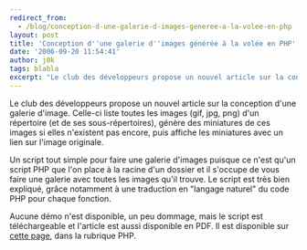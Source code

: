 ```yaml
---
redirect_from:
  - /blog/conception-d-une-galerie-d-images-generee-a-la-volee-en-php
layout: post
title: 'Conception d''une galerie d''images générée à la volée en PHP'
date: '2006-09-20 11:54:41'
author: j0k
tags: blabla
excerpt: "Le club des développeurs propose un nouvel article sur la conception d'une galerie d'image.     \nCelle-ci liste toutes les images (gif, jpg, png) d'un répertoire (et de ses sous-répertoires), génère des miniatures de ces images si elles n'existent pas encore, puis affiche les miniatures avec un lien sur l'image originale.  \n  \nUn script tout simple      …"
---
```


Le club des développeurs propose un nouvel article sur la conception d'une galerie d'image.
Celle-ci liste toutes les images (gif, jpg, png) d'un répertoire (et de ses sous-répertoires), génère des miniatures de ces images si elles n'existent pas encore, puis affiche les miniatures avec un lien sur l'image originale.

Un script tout simple pour faire une galerie d'images puisque ce n'est qu'un script PHP que l'on place à la racine d'un dossier et il s'occupe de vous faire une galerie avec toutes les images qu'il trouve.   Le script est très bien expliqué, grâce notamment à une traduction en &quot;langage naturel&quot; du code PHP pour chaque fonction.

Aucune démo n'est disponible, un peu dommage, mais le script est téléchargeable et l'article est aussi disponible en PDF.   Il est disponible sur [cette page](http://pbnaigeon.developpez.com/), dans la rubrique PHP.
